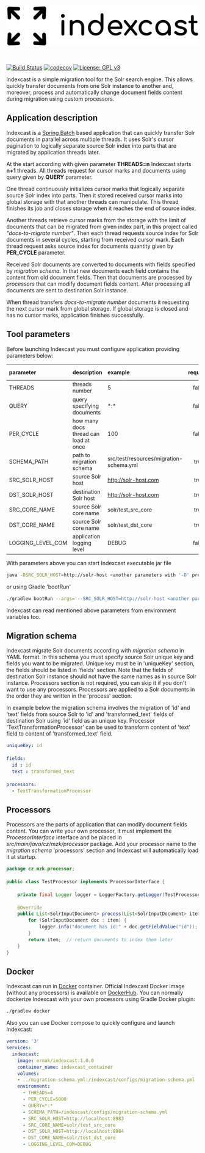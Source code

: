 <p align="center">
  <img src="https://github.com/kazooo/indexcast/blob/master/logo.png?raw=true" alt="Indexcast logo">
</p>

<br>

[![Build Status](https://travis-ci.com/kazooo/indexcast.svg?token=9hx2FG2heDSbUifJsALk&branch=master)](https://travis-ci.com/kazooo/indexcast)
[![codecov](https://codecov.io/gh/kazooo/indexcast/branch/master/graph/badge.svg?token=3IPajdP7Sf)](https://codecov.io/gh/kazooo/indexcast)
[![License: GPL v3](https://img.shields.io/badge/License-GPLv3-blue.svg)](https://www.gnu.org/licenses/gpl-3.0)

Indexcast is a simple migration tool for the Solr search engine.
This allows quickly transfer documents from one Solr instance to another and, moreover,
process and automatically change document fields content during migration using custom processors.

## Application description

Indexcast is a [Spring Batch](https://spring.io/projects/spring-batch) based application that can quickly transfer Solr documents 
in parallel across multiple threads. It uses Solr's cursor pagination to logically separate 
source Solr index into parts that are migrated by application threads later.

At the start according with given parameter **THREADS=n** Indexcast starts **n+1** threads.
All threads request for cursor marks and documents using query given by **QUERY** parameter.

One thread continuously initializes cursor marks that logically separate source Solr index into parts.
Then it stored received cursor marks into global storage with that another threads can manipulate.
This thread finishes its job and closes storage when it reaches the end of source index.

Another threads retrieve cursor marks from the storage with the limit of documents 
that can be migrated from given index part, in this project called *"docs-to-migrate number"*.
Then each thread requests source index for Solr documents in several cycles, starting from
received cursor mark. Each thread request asks source index for documents quantity given by **PER_CYCLE** parameter.

Received Solr documents are converted to documents with fields specified by *migration schema*.
In that new documents each field contains the content from old document fields.
Then that documents are processed by *processors* that can modify document fields content.
After processing all documents are sent to destination Solr instance.

When thread transfers *docs-to-migrate number* documents it requesting the next cursor mark from global storage.
If global storage is closed and has no cursor marks, application finishes successfully.

## Tool parameters

Before launching Indexcast you must configure application providing parameters below:

| parameter         | description                           | example                                 | required | default value |
|   :---            |    :---                               |  :---                                   |   :---:  |  :---:        |
| THREADS           | threads number                        | 5                                       | false    | 4             |
| QUERY             | query specifying documents            | \*:*                                    | false    | \*:*          |
| PER_CYCLE         | how many docs thread can load at once | 100                                     | false    | 5000          |
| SCHEMA_PATH       | path to migration schema              | src/test/resources/migration-schema.yml | true     |
| SRC_SOLR_HOST     | source Solr host                      | http://solr-host.com                    | true     |
| DST_SOLR_HOST     | destination Solr host                 | http://solr-host.com                    | true     |
| SRC_CORE_NAME     | source Solr core name                 | solr/test_src_core                      | true     |
| DST_CORE_NAME     | source Solr core name                 | solr/test_dst_core                      | true     |
| LOGGING_LEVEL_COM | application logging level             | DEBUG                                   | false    | INFO          |

With parameters above you can start Indexcast executable jar file

```bash
java -DSRC_SOLR_HOST=http://solr-host <another parameters with '-D' prefix> -jar build/libs/indexcast-1.0.0.jar 
```

or using Gradle 'bootRun'

```bash
./gradlew bootRun --args='--SRC_SOLR_HOST=http://solr-host <another parameters with "--" prefix>'
```

Indexcast can read mentioned above parameters from environment variables too.

## Migration schema

Indexcast migrate Solr documents according with *migration schema* in YAML format. 
In this schema you must specify source Solr unique key and fields you want to be migrated.
Unique key must be in 'uniqueKey' section, the fields should be listed in 'fields' section.
Note that the fields of destination Solr instance should not have the same names as in source Solr instance.
Processors section is not required, you can skip it if you don't want to use any processors.
Processors are applied to a Solr documents in the order they are written in the 'process' section.

In example below the migration schema involves the migration of 'id' and 'text' fields from
source Solr to 'id' and 'transformed_text' fields of destination Solr using 'id' field as an unique key.
Processor 'TextTransformationProcessor' can be used to transform content of 'text' field to content of 'transformed_text' field. 

```yaml
uniqueKey: id

fields:
  id : id
  text : transformed_text

processors:
  - TextTransformationProcessor
```

## Processors

Processors are the parts of application that can modify document fields content.
You can write your own processor, it must implement the *ProcessorInterface* interface 
and be placed in *src/main/java/cz/mzk/processor* package. Add your processor name to the 
*migration schema* 'processors' section and Indexcast will automatically load it at startup.

```java
package cz.mzk.processor;

public class TestProcessor implements ProcessorInterface {

    private final Logger logger = LoggerFactory.getLogger(TestProcessor.class);

    @Override
    public List<SolrInputDocument> process(List<SolrInputDocument> item) {
        for (SolrInputDocument doc : item) {
            logger.info("document has id:" + doc.getFieldValue("id"));
        }
        return item;  // return documents to index them later
    }
}
```

## Docker

Indexcast can run in [Docker](https://www.docker.com/) container. Official Indexcast Docker image (without any processors) is available on [DockerHub](https://hub.docker.com/repository/docker/ermak/indexcast).
You can normally dockerize Indexcast with your own processors using Gradle Docker plugin:

```bash
./gradlew docker
```

Also you can use Docker compose to quickly configure and launch Indexcast:

```yaml
version: '3'
services:
  indexcast:
    image: ermak/indexcast:1.0.0
    container_name: indexcast_container
    volumes:
    - ../migration-schema.yml:/indexcast/configs/migration-schema.yml
    environment:
      - THREADS=4
      - PER_CYCLE=5000
      - QUERY=*:*
      - SCHEMA_PATH=/indexcast/configs/migration-schema.yml
      - SRC_SOLR_HOST=http://localhost:8983
      - SRC_CORE_NAME=solr/test_src_core
      - DST_SOLR_HOST=http://localhost:8984
      - DST_CORE_NAME=solr/test_dst_core
      - LOGGING_LEVEL_COM=DEBUG
```